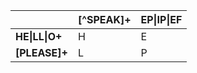 |               | [^SPEAK]+     | EP\|IP\|EF    |
| ------------- | ------------- | ------------- |
| **HE\|LL\|O+**      | H             | E             |
| **[PLEASE]+**    | L             | P             |
